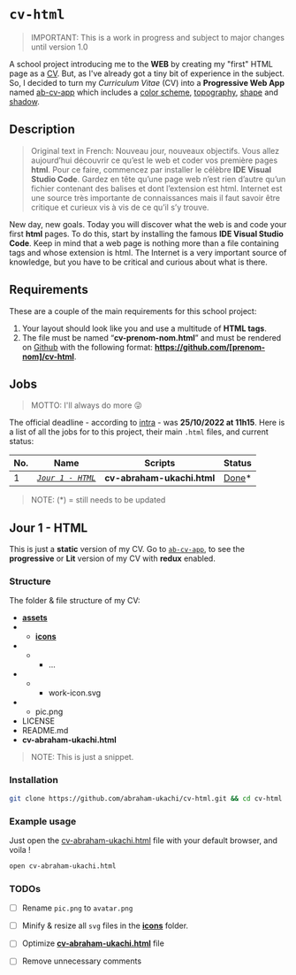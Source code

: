 # `cv-html`
> IMPORTANT: This is a work in progress and subject to major changes until version 1.0

A school project introducing me to the **WEB** by creating my "first" HTML page as a [CV](#CV). But, as I've already got a tiny bit of experience in the subject. So, I  decided to turn my *Curriculum Vitae* (CV) into  a **Progressive Web App** named [ab-cv-app](https://github.com/abraham-ukachi/ab-cv-app) which includes a [color scheme](https://github.com/abraham-ukachi/ab-cv-app#Color-scheme), [topography](https://github.com/abraham-ukachi/ab-cv-app#Topogrphy), [shape](https://github.com/abraham-ukachi/ab-cv-app#Shape) and [shadow](https://github.com/abraham-ukachi/ab-cv-app#Shadow).


## Description
> Original text in French: Nouveau jour, nouveaux objectifs. Vous allez aujourd’hui découvrir ce qu’est le web et coder vos première pages **html**. Pour ce faire, commencez par installer le célèbre **IDE Visual Studio Code**. Gardez en tête qu’une page web n’est rien d’autre qu’un fichier contenant des balises et dont l’extension est html. Internet est une source très importante de connaissances mais il faut savoir être critique et curieux vis à vis de ce qu’il s’y trouve.

New day, new goals. Today you will discover what the web is and code your first **html** pages. To do this, start by installing the famous **IDE Visual Studio Code**. Keep in mind that a web page is nothing more than a file containing tags and whose extension is html. The Internet is a very important source of knowledge, but you have to be critical and curious about what is there.

## Requirements

These are a couple of the main requirements for this school project:

1. Your layout should look like you and use a multitude of **HTML tags**.
2. The file must be named “**cv-prenom-nom.html**” and must be rendered on [Github](https://github.com) with the following format: **https://github.com/[prenom-nom]/cv-html**.

## Jobs
> MOTTO: I'll always do more 😜

The official deadline - according to [intra](https://intra.laplateforme.io) - was **25/10/2022 at 11h15**.
Here is a list of all the jobs for to this project, their main `.html`  files, and current status:

| No. | Name | Scripts | Status |
| --- | ---- | ------ | ------ |
| 1 | [*`Jour 1 - HTML`*](#Jour-1---HTML) | **cv-abraham-ukachi.html** | [Done](./cv-abraham-ukachi.html)\* |

> NOTE: (\*) = still needs to be updated


## Jour 1 - HTML

This is just a **static** version of my CV. Go to [`ab-cv-app`](https://github.com/abraham-ukachi/ab-cv-app), to see the **progressive** or **Lit** version of my CV with **redux** enabled.

### Structure

The folder & file structure of my CV:
  
- [**assets**](./assets/)
- - [**icons**](./assets/icons/)
- - * ...
- - * work-icon.svg
- - pic.png
- LICENSE
- README.md
- **cv-abraham-ukachi.html**

> NOTE: This is just a snippet.

### Installation

```sh
git clone https://github.com/abraham-ukachi/cv-html.git && cd cv-html
```

### Example usage

Just open the [cv-abraham-ukachi.html](./cv-abraham-ukachi.html) file with your default browser, and voila !

```sh
open cv-abraham-ukachi.html
```

### TODOs

- [ ] Rename `pic.png` to `avatar.png`
- [ ] Minify & resize all `svg` files in the [**icons**](./assets/icons/) folder.
- [ ] Optimize [**cv-abraham-ukachi.html**](./cv-abraham-ukachi.html) file
- [ ] Remove unnecessary comments

